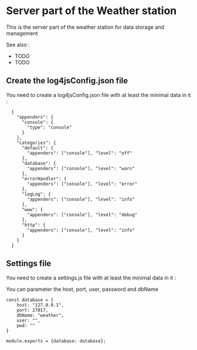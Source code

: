 # Server part of the Weather station

This is the server part of the weather station for data storage and management

See also : 
 - TODO
 - TODO

## Create the log4jsConfig.json file

You need to create a log4jsConfig.json file with at least the minimal data in it :
```
  {
    "appenders": {
      "console": {
        "type": "console"
      }
    },
    "categories": {
      "default": {
        "appenders": ["console"], "level": "off"
      },
      "database": {
        "appenders": ["console"], "level": "warn"
      },
      "errorHandler": {
        "appenders": ["console"], "level": "error"
      },
      "logLog": {
        "appenders": ["console"], "level": "info"
      },
      "www": {
        "appenders": ["console"], "level": "debug"
      },
      "http": {
        "appenders": ["console"], "level": "info"
      }
    }
  }
```

## Settings file

You need to create a settings.js file with at least the minimal data in it :

You can parameter the host, port, user, password and dbName
```
const database = {
    host: "127.0.0.1",
    port: 27017,
    dbName: "weather",
    user: "",
    pwd: ""
}

module.exports = {database: database};
```
